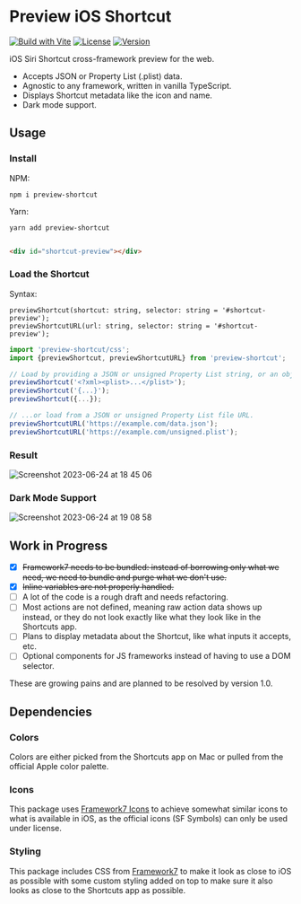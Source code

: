 # Preview iOS Shortcut

[![Build with Vite](https://github.com/electrikmilk/preview-shortcut/actions/workflows/vite.yml/badge.svg)](https://github.com/electrikmilk/preview-shortcut/actions/workflows/vite.yml)
[![License](https://img.shields.io/github/license/electrikmilk/preview-shortcut)](https://github.com/electrikmilk/preview-shortcut/blob/main/LICENSE)
[![Version](https://img.shields.io/npm/v/preview-shortcut)](https://www.npmjs.com/package/preview-shortcut)

iOS Siri Shortcut cross-framework preview for the web.

 - Accepts JSON or Property List (.plist) data.
 - Agnostic to any framework, written in vanilla TypeScript.
 - Displays Shortcut metadata like the icon and name.
 - Dark mode support.

## Usage

### Install

NPM:

```console
npm i preview-shortcut
```

Yarn:

```console
yarn add preview-shortcut
```

[//]: # (Preview Shortcut JSON data using the `previewShortcut&#40;data&#41;` function.)

```html

<div id="shortcut-preview"></div>
```

### Load the Shortcut

Syntax:

```
previewShortcut(shortcut: string, selector: string = '#shortcut-preview');
previewShortcutURL(url: string, selector: string = '#shortcut-preview');
```

```javascript
import 'preview-shortcut/css';
import {previewShortcut, previewShortcutURL} from 'preview-shortcut';

// Load by providing a JSON or unsigned Property List string, or an object.
previewShortcut('<?xml><plist>...</plist>');
previewShortcut('{...}');
previewShortcut({...});

// ...or load from a JSON or unsigned Property List file URL.
previewShortcutURL('https://example.com/data.json');
previewShortcutURL('https://example.com/unsigned.plist');
```

### Result

![Screenshot 2023-06-24 at 18 45 06](https://github.com/electrikmilk/preview-shortcut/assets/4368524/1e25efc8-7914-4891-b8af-44a271586989)

### Dark Mode Support

![Screenshot 2023-06-24 at 19 08 58](https://github.com/electrikmilk/preview-shortcut/assets/4368524/940b069d-2b9f-4dc4-9785-0b6e407c30c6)

## Work in Progress

- [x] ~~Framework7 needs to be bundled: instead of borrowing only what we need, we need to bundle and purge what we
  don't use.~~
- [x] ~~Inline variables are not properly handled.~~
- [ ] A lot of the code is a rough draft and needs refactoring.
- [ ] Most actions are not defined, meaning raw action data shows up instead, or they do not look exactly like what they
  look like in the Shortcuts app.
- [ ] Plans to display metadata about the Shortcut, like what inputs it accepts, etc.
- [ ] Optional components for JS frameworks instead of having to use a DOM selector.

These are growing pains and are planned to be resolved by version 1.0.

## Dependencies

### Colors

Colors are either picked from the Shortcuts app on Mac or pulled from the official Apple color palette.

### Icons

This package uses [Framework7 Icons](https://framework7.io/icons/) to achieve somewhat similar icons to what is
available in iOS, as the official icons (SF Symbols) can only be used under license.

### Styling

This package includes CSS from [Framework7](https://github.com/framework7io/framework7) to make it look as close to iOS
as possible with some custom styling added on top to make sure it also looks as close to the Shortcuts app as possible.
